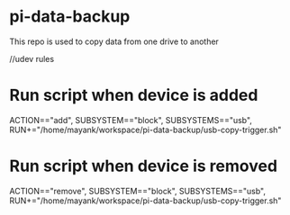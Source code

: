 # pi-data-backup
This repo is used to copy data from one drive to another


//udev rules
# Run script when device is added
ACTION=="add", SUBSYSTEM=="block", SUBSYSTEMS=="usb", RUN+="/home/mayank/workspace/pi-data-backup/usb-copy-trigger.sh"

# Run script when device is removed
ACTION=="remove", SUBSYSTEM=="block", SUBSYSTEMS=="usb", RUN+="/home/mayank/workspace/pi-data-backup/usb-copy-trigger.sh"
